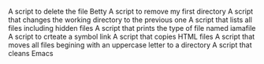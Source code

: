 A script to delete the file Betty
A script to remove my first directory
A script that changes the working directory to the previous one
A script that lists all files including hidden files
A script that prints the type of file named iamafile
A script to crteate a symbol link
A script that copies HTML files
A script that moves all files begining with an uppercase letter to a directory
A script that cleans Emacs
